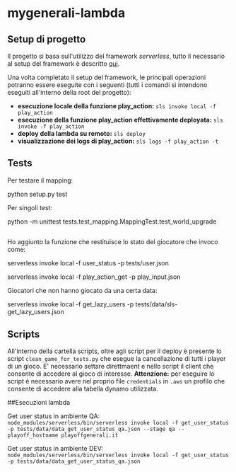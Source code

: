# mygenerali-lambda
## Setup di progetto
Il progetto si basa sull'utilizzo del framework *serverless*, tutto il necessario al setup del framework è descritto [qui](https://serverless.com/framework/docs/getting-started/).

Una volta completato il setup del framework, le principali operazioni potranno essere eseguite con i seguenti (tutti i comandi si intendono eseguiti all'interno della root del progetto):
+ **esecuzione locale della funzione play_action:** `sls invoke local -f play_action`
+ **esecuzione della funzione play_action effettivamente deployata:** `sls invoke -f play_action`
+ **deploy della lambda su remoto:** `sls deploy`
+ **visualizzazione dei logs di play_action:** `sls logs -f play_action -t`

## Tests



Per testare il mapping:

  python setup.py test

Per singoli test:

   python -m unittest tests.test_mapping.MappingTest.test_world_upgrade

##

Ho aggiunto la funzione che restituisce lo stato del giocatore che invoco come:

  serverless invoke local -f user_status -p tests/user.json

  serverless invoke local -f play_action_get -p play_input.json

Giocatori che non hanno giocato da una certa data:

serverless invoke local -f get_lazy_users -p tests/data/sls-get_lazy_users.json


## Scripts
All'interno della cartella scripts, oltre agli script per il deploy è presente lo script `clean_game_for_tests.py` che esegue la cancellazione 
di tutti i player di un gioco. E' necessario settare direttmaent e nello script il client che consente di accedere al gioco di interesse.
**Attenzione:** per eseguire lo script è necessario avere nel proprio file `credentials` in `.aws` un profilo che 
consente di accedere alla tabella dynamo utilizzata.

##Esecuzioni lambda

Get user status in ambiente QA:  
        `node_modules/serverless/bin/serverless invoke local -f get_user_status -p tests/data/data_get_user_status_qa.json --stage qa --playoff_hostname playoffgenerali.it`
    
Get user status in ambiente DEV:  
        `node_modules/serverless/bin/serverless invoke local -f get_user_status -p tests/data/data_get_user_status_qa.json`
